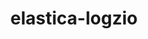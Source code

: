 ---
title: elastica-logzio
project-url: https://github.com/lordoffreaks/elastica-logzio
logo:
  logofile: php.svg
  orientation: vertical
data-source: PHP code
shipping-tags:
  - from-your-code
---